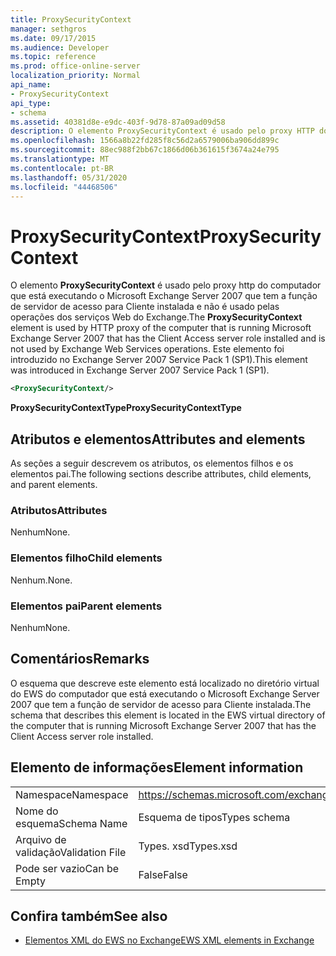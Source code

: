 ```yaml
---
title: ProxySecurityContext
manager: sethgros
ms.date: 09/17/2015
ms.audience: Developer
ms.topic: reference
ms.prod: office-online-server
localization_priority: Normal
api_name:
- ProxySecurityContext
api_type:
- schema
ms.assetid: 40381d8e-e9dc-403f-9d78-87a09ad09d58
description: O elemento ProxySecurityContext é usado pelo proxy HTTP do computador que está executando o Microsoft Exchange Server 2007 que tem a função de servidor de acesso para Cliente instalada e não é usado pelas operações dos serviços Web do Exchange. Este elemento foi introduzido no Exchange Server 2007 Service Pack 1 (SP1).
ms.openlocfilehash: 1566a8b22fd285f8c56d2a6579006ba906dd899c
ms.sourcegitcommit: 88ec988f2bb67c1866d06b361615f3674a24e795
ms.translationtype: MT
ms.contentlocale: pt-BR
ms.lasthandoff: 05/31/2020
ms.locfileid: "44468506"
---
```

# <a name="proxysecuritycontext"></a><span data-ttu-id="35bcd-104">ProxySecurityContext</span><span class="sxs-lookup"><span data-stu-id="35bcd-104">ProxySecurityContext</span></span>

<span data-ttu-id="35bcd-105">O elemento **ProxySecurityContext** é usado pelo proxy http do computador que está executando o Microsoft Exchange Server 2007 que tem a função de servidor de acesso para Cliente instalada e não é usado pelas operações dos serviços Web do Exchange.</span><span class="sxs-lookup"><span data-stu-id="35bcd-105">The **ProxySecurityContext** element is used by HTTP proxy of the computer that is running Microsoft Exchange Server 2007 that has the Client Access server role installed and is not used by Exchange Web Services operations.</span></span> <span data-ttu-id="35bcd-106">Este elemento foi introduzido no Exchange Server 2007 Service Pack 1 (SP1).</span><span class="sxs-lookup"><span data-stu-id="35bcd-106">This element was introduced in Exchange Server 2007 Service Pack 1 (SP1).</span></span> 
  
```xml
<ProxySecurityContext/>
```

 <span data-ttu-id="35bcd-107">**ProxySecurityContextType**</span><span class="sxs-lookup"><span data-stu-id="35bcd-107">**ProxySecurityContextType**</span></span>
## <a name="attributes-and-elements"></a><span data-ttu-id="35bcd-108">Atributos e elementos</span><span class="sxs-lookup"><span data-stu-id="35bcd-108">Attributes and elements</span></span>

<span data-ttu-id="35bcd-109">As seções a seguir descrevem os atributos, os elementos filhos e os elementos pai.</span><span class="sxs-lookup"><span data-stu-id="35bcd-109">The following sections describe attributes, child elements, and parent elements.</span></span>
  
### <a name="attributes"></a><span data-ttu-id="35bcd-110">Atributos</span><span class="sxs-lookup"><span data-stu-id="35bcd-110">Attributes</span></span>

<span data-ttu-id="35bcd-111">Nenhum</span><span class="sxs-lookup"><span data-stu-id="35bcd-111">None.</span></span>
  
### <a name="child-elements"></a><span data-ttu-id="35bcd-112">Elementos filho</span><span class="sxs-lookup"><span data-stu-id="35bcd-112">Child elements</span></span>

<span data-ttu-id="35bcd-113">Nenhum.</span><span class="sxs-lookup"><span data-stu-id="35bcd-113">None.</span></span>
  
### <a name="parent-elements"></a><span data-ttu-id="35bcd-114">Elementos pai</span><span class="sxs-lookup"><span data-stu-id="35bcd-114">Parent elements</span></span>

<span data-ttu-id="35bcd-115">Nenhum</span><span class="sxs-lookup"><span data-stu-id="35bcd-115">None.</span></span>
  
## <a name="remarks"></a><span data-ttu-id="35bcd-116">Comentários</span><span class="sxs-lookup"><span data-stu-id="35bcd-116">Remarks</span></span>

<span data-ttu-id="35bcd-117">O esquema que descreve este elemento está localizado no diretório virtual do EWS do computador que está executando o Microsoft Exchange Server 2007 que tem a função de servidor de acesso para Cliente instalada.</span><span class="sxs-lookup"><span data-stu-id="35bcd-117">The schema that describes this element is located in the EWS virtual directory of the computer that is running Microsoft Exchange Server 2007 that has the Client Access server role installed.</span></span>
  
## <a name="element-information"></a><span data-ttu-id="35bcd-118">Elemento de informações</span><span class="sxs-lookup"><span data-stu-id="35bcd-118">Element information</span></span>

|||
|:-----|:-----|
|<span data-ttu-id="35bcd-119">Namespace</span><span class="sxs-lookup"><span data-stu-id="35bcd-119">Namespace</span></span>  <br/> |https://schemas.microsoft.com/exchange/services/2006/types  <br/> |
|<span data-ttu-id="35bcd-120">Nome do esquema</span><span class="sxs-lookup"><span data-stu-id="35bcd-120">Schema Name</span></span>  <br/> |<span data-ttu-id="35bcd-121">Esquema de tipos</span><span class="sxs-lookup"><span data-stu-id="35bcd-121">Types schema</span></span>  <br/> |
|<span data-ttu-id="35bcd-122">Arquivo de validação</span><span class="sxs-lookup"><span data-stu-id="35bcd-122">Validation File</span></span>  <br/> |<span data-ttu-id="35bcd-123">Types. xsd</span><span class="sxs-lookup"><span data-stu-id="35bcd-123">Types.xsd</span></span>  <br/> |
|<span data-ttu-id="35bcd-124">Pode ser vazio</span><span class="sxs-lookup"><span data-stu-id="35bcd-124">Can be Empty</span></span>  <br/> |<span data-ttu-id="35bcd-125">False</span><span class="sxs-lookup"><span data-stu-id="35bcd-125">False</span></span>  <br/> |
   
## <a name="see-also"></a><span data-ttu-id="35bcd-126">Confira também</span><span class="sxs-lookup"><span data-stu-id="35bcd-126">See also</span></span>



- [<span data-ttu-id="35bcd-127">Elementos XML do EWS no Exchange</span><span class="sxs-lookup"><span data-stu-id="35bcd-127">EWS XML elements in Exchange</span></span>](ews-xml-elements-in-exchange.md)

